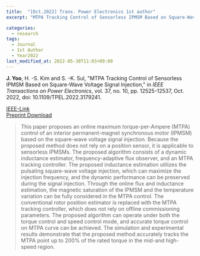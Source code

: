 ```yaml
---
title:  "[Oct.2022] Trans. Power Electronics 1st author"
excerpt: "MTPA Tracking Control of Sensorless IPMSM Based on Square-Wave Voltage Signal Injection."

categories:
  - research
tags:
  - Journal
  - 1st Author
  - Year2022
last_modified_at: 2022-05-30T11:03+09:00
---
```


**J. Yoo**, H. -S. Kim and S. -K. Sul, "MTPA Tracking Control of Sensorless IPMSM Based on Square-Wave Voltage Signal Injection," in *IEEE Transactions on Power Electronics*, vol. 37, no. 10, pp. 12525-12537, Oct. 2022, doi: 10.1109/TPEL.2022.3179241.


[IEEE-Link](https://ieeexplore.ieee.org/document/9785913)  
[Preprint Download](/assets/papers/TPE2022_1_AcceptedVersion.pdf)  


>This paper proposes an online maximum torque-per-Ampere (MTPA) control of an interior permanent-magnet synchronous motor (IPMSM) based on the square-wave voltage signal injection. Because the proposed method does not rely on a position sensor, it is applicable to sensorless IPMSMs. The proposed algorithm consists of a dynamic inductance estimator, frequency-adaptive flux observer, and an MTPA tracking controller. The proposed inductance estimation utilizes the pulsating square-wave voltage injection, which can maximize the injection frequency, and the dynamic performance can be preserved during the signal injection. Through the online flux and inductance estimation, the magnetic saturation of the IPMSM and the temperature variation can be fully considered in the MTPA control. The conventional rotor position estimator is replaced with the MTPA tracking controller, which does not rely on offline commissioning parameters. The proposed algorithm can operate under both the torque control and speed control mode, and accurate torque control on MTPA curve can be achieved. The simulation and experimental results demonstrate that the proposed method accurately tracks the MTPA point up to 200% of the rated torque in the mid-and high-speed region.  
